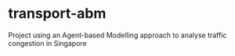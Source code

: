 # transport-abm
Project using an Agent-based Modelling approach to analyse traffic congestion in Singapore
